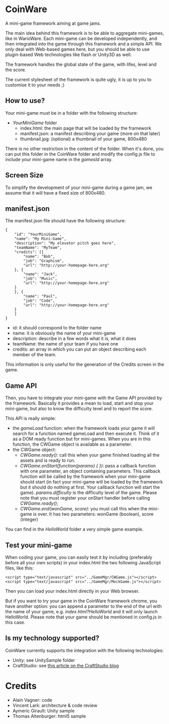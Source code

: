 CoinWare
========

A mini-game framework aiming at game jams.


The main idea behind this framework is to be able to aggregate mini-games, like in WarioWare. Each mini-game can be developed independently, and then integrated into the game through this framework and a simple API. We only deal with Web-based games here, but you should be able to use plugin-based Web technologies like flash or Unity3D as well.

The framework handles the global state of the game, with lifes, level and the score.

The current stylesheet of the framework is quite ugly, it is up to you to customise it to your needs ;)

How to use?
-----------

Your mini-game must be in a folder with the following structure:

* *YourMiniGame* folder
	* index.html: the main page that will be loaded by the framework
	* manifest.json: a manifest describing your game (more on that later)
	* thumbnail.jpg: (optional) a thumbnail of your game, 800x480

There is no other restriction in the content of the folder. When it's done, you can put this folder in the CoinWare folder and modify the config.js file to include your mini-game name in the *gamesId* array.

Screen Size
-----------
To simplify the development of your mini-game during a game jam, we assume that it will have a fixed size of 800x480.


manifest.json
-------------
The manifest.json file should have the following structure:

	{
	    "id": "YourMiniGame",
	    "name": "My Mini-Game",
	    "description": "My elevator pitch goes here",
	    "teamName": "MyTeam",
	    "credits": [{
	        "name": "Bob",
	        "job": "Graphism",
	        "url": "http://your-homepage-here.org"
	    }, {
	        "name": "Jack",
	        "job": "Music",
	        "url": "http://your-homepage-here.org"
	    }
	    }, {
	        "name": "Paul",
	        "job": "Code",
	        "url": "http://your-homepage-here.org"
	    }
	    ]
	}

* id: it should correspond to the folder name
* name: it is obviously the name of your mini-game
* description: describe in a few words what it is, what it does
* teamName: the name of your team if you have one
* credits: an array in which you can put an object describing each member of the team.

This information is only useful for the generation of the Credits screen in the game.


Game API
--------

Then, you have to integrate your mini-game with the Game API provided by the framework. Basically it provides a mean to load, start and stop your mini-game, but also to know the difficulty level and to report the score.

This API is really simple:
* the *gameLoad* function: when the framework loads your game it will search for a function named gameLoad and then execute it. Think of it as a DOM ready function but for mini-games. When you are in this function, the CWGame object is available as a parameter.
* the CWGame object: 
	* *CWGame.ready()*: call this when your game finished loading all the assets and is ready to run.
	* *CWGame.onStart(function(params) {  })*: pass a callback function with one parameter, an object containing parameters. This callback function will be called by the framework when your mini-game should start (in fact your mini-game will be loaded by the framework but it should do nothing at first. Your callback function will start the game). *params.difficulty* is the difficulty level of the game. Please note that you must register your onStart handler before calling *CWGame.ready()*;
	* *CWGame.end(wonGame, score)*: you must call this when the mini-game is over. It has two parameters: wonGame (boolean), score (integer)
	
You can find in the *HelloWorld* folder a very simple game example.

Test your mini-game
--------------------

When coding your game, you can easily test it by including (preferably before all your own scripts) in your index.html the two following JavaScript files, like this:

	<script type="text/javascript" src="../GameMgr/CWGame.js"></script> 
	<script type="text/javascript" src="../GameMgr/MockGame.js"></script> 

Then you can load your index.html directly in your Web browser.

But if you want to try your game in the CoinWare framework chrome, you have another option: you can append a parameter to the end of the url with the name of your game, e.g. *index.html?HelloWorld* and it will only launch HelloWorld. Please note that your game should be mentioned in config.js in this case.


Is my technology supported?
---------------------------
CoinWare currently supports the integration with the following technologies:
* Unity: see UnitySample folder
* CraftStudio: see [this article on the CraftStudio blog](http://sparklinlabs.com/2013/08/monkeypatching-the-craftstudio-web-player/)


Credits
=======

* Alain Vagner: code
* Vincent Lark: architecture & code review
* Aymeric Girault: Unity sample
* Thomas Altenburger: html5 sample